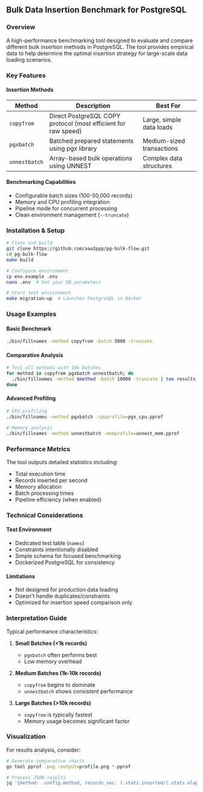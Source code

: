 ## Bulk Data Insertion Benchmark for PostgreSQL

### Overview
A high-performance benchmarking tool designed to evaluate and compare different bulk insertion methods in PostgreSQL. The tool provides empirical data to help determine the optimal insertion strategy for large-scale data loading scenarios.

### Key Features

#### Insertion Methods
| Method        | Description                                                                 | Best For                  |
|---------------|-----------------------------------------------------------------------------|---------------------------|
| `copyfrom`    | Direct PostgreSQL COPY protocol (most efficient for raw speed)              | Large, simple data loads  |
| `pgxbatch`    | Batched prepared statements using pgx library                               | Medium-sized transactions |
| `unnestbatch` | Array-based bulk operations using UNNEST                                    | Complex data structures   |

#### Benchmarking Capabilities
- Configurable batch sizes (100-50,000 records)
- Memory and CPU profiling integration
- Pipeline mode for concurrent processing
- Clean environment management (`--truncate`)

### Installation & Setup

```bash
# Clone and build
git clone https://github.com/aaa2ppp/pg-bulk-flow.git
cd pg-bulk-flow
make build

# Configure environment
cp env.example .env
nano .env  # Set your DB parameters

# Start test environment
make migration-up  # Launches PostgreSQL in Docker
```

### Usage Examples

#### Basic Benchmark
```bash
./bin/fillnames -method copyfrom -batch 5000 -truncate
```

#### Comparative Analysis
```bash
# Test all methods with 10k batches
for method in copyfrom pgxbatch unnestbatch; do
  ./bin/fillnames -method $method -batch 10000 -truncate | tee results_${method}.json
done
```

#### Advanced Profiling
```bash
# CPU profiling
./bin/fillnames -method pgxbatch -cpuprofile=pgx_cpu.pprof

# Memory analysis
./bin/fillnames -method unnestbatch -memprofile=unnest_mem.pprof
```

### Performance Metrics
The tool outputs detailed statistics including:
- Total execution time
- Records inserted per second
- Memory allocation
- Batch processing times
- Pipeline efficiency (when enabled)

### Technical Considerations

#### Test Environment
- Dedicated test table (`names`)
- Constraints intentionally disabled
- Simple schema for focused benchmarking
- Dockerized PostgreSQL for consistency

#### Limitations
- Not designed for production data loading
- Doesn't handle duplicates/constraints
- Optimized for insertion speed comparison only

### Interpretation Guide
Typical performance characteristics:

1. **Small Batches (<1k records)**
   - `pgxbatch` often performs best
   - Low memory overhead

2. **Medium Batches (1k-10k records)**
   - `copyfrom` begins to dominate
   - `unnestbatch` shows consistent performance

3. **Large Batches (>10k records)**
   - `copyfrom` is typically fastest
   - Memory usage becomes significant factor

### Visualization
For results analysis, consider:

```bash
# Generate comparative charts
go tool pprof -png -output=profile.png *.pprof

# Process JSON results
jq '{method: .config.method, records_sec: (.stats.inserted/(.stats.elapsed/1000))}' *.json
